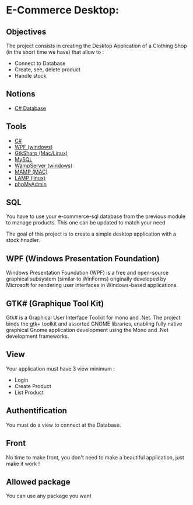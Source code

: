 # E-Commerce Desktop:

## Objectives
The project consists in creating the Desktop Application of a Clothing Shop (in the short time we have) that allow to :
* Connect to Database
* Create, see, delete product
* Handle stock

## Notions
* [C# Database](https://www.guru99.com/c-sharp-access-database.html)  

## Tools
* [C#](https://learn.microsoft.com/fr-fr/dotnet/csharp/)
* [WPF (windows)](https://learn.microsoft.com/fr-fr/visualstudio/get-started/csharp/tutorial-wpf?view=vs-2022)
* [GtkSharp (Mac/Linux)](https://www.mono-project.com/docs/gui/gtksharp/)
* [MySQL](https://www.mysql.com/fr/)
* [WampServer (windows)](https://www.wampserver.com/en/)
* [MAMP (MAC)](https://www.mamp.info/en/)
* [LAMP (linux)](https://doc.ubuntu-fr.org/lamp)
* [phpMyAdmin](https://www.phpmyadmin.net/)

## SQL
You have to use your e-commerce-sql database from the previous module to manage products. This one can be updated to match your need

The goal of this project is to create a simple desktop application with a stock hnadler.


## WPF (Windows Presentation Foundation)
Windows Presentation Foundation (WPF) is a free and open-source graphical subsystem (similar to WinForms) originally developed by Microsoft for rendering user interfaces in Windows-based applications.

## GTK# (Graphique Tool Kit)
Gtk# is a Graphical User Interface Toolkit for mono and .Net. The project binds the gtk+ toolkit and assorted GNOME libraries, enabling fully native graphical Gnome application development using the Mono and .Net development frameworks.

## View
Your application must have 3 view minimum :
* Login
* Create Product
* List Product

## Authentification
You must do a view to connect at the Database.

## Front
No time to make front, you don't need to make a beautiful application, just make it work !

## Allowed package
You can use any package you want

